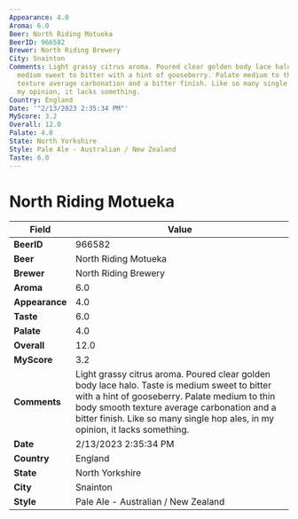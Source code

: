```yaml
---
Appearance: 4.0
Aroma: 6.0
Beer: North Riding Motueka
BeerID: 966582
Brewer: North Riding Brewery
City: Snainton
Comments: Light grassy citrus aroma. Poured clear golden body lace halo. Taste is
  medium sweet to bitter with a hint of gooseberry. Palate medium to thin body smooth
  texture average carbonation and a bitter finish. Like so many single hop ales, in
  my opinion, it lacks something.
Country: England
Date: '"2/13/2023 2:35:34 PM"'
MyScore: 3.2
Overall: 12.0
Palate: 4.0
State: North Yorkshire
Style: Pale Ale - Australian / New Zealand
Taste: 6.0
---
```


# North Riding Motueka

| Field         | Value |
|---------------|-------|
| **BeerID** | 966582 |
| **Beer** | North Riding Motueka |
| **Brewer** | North Riding Brewery |
| **Aroma** | 6.0 |
| **Appearance** | 4.0 |
| **Taste** | 6.0 |
| **Palate** | 4.0 |
| **Overall** | 12.0 |
| **MyScore** | 3.2 |
| **Comments** | Light grassy citrus aroma. Poured clear golden body lace halo. Taste is medium sweet to bitter with a hint of gooseberry. Palate medium to thin body smooth texture average carbonation and a bitter finish. Like so many single hop ales, in my opinion, it lacks something. |
| **Date** | 2/13/2023 2:35:34 PM |
| **Country** | England |
| **State** | North Yorkshire |
| **City** | Snainton |
| **Style** | Pale Ale - Australian / New Zealand |
